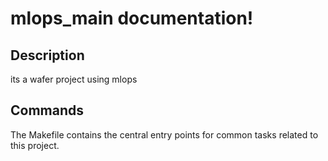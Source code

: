 # mlops_main documentation!

## Description

its a wafer project using mlops

## Commands

The Makefile contains the central entry points for common tasks related to this project.

